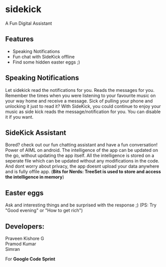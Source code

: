 # sidekick
A Fun Digital Assistant

## Features
* Speaking Notifications
* Fun chat with SideKick offline
* Find some hidden easter eggs ;)

## Speaking Notifications
Let sidekick read the notifications for you. Reads the messages for you. 
Remember the times when you were listening to your favourite music on your way home and receive a message. Sick of pulling your phone and unlocking it just to read it? With SideKick, you could continue to enjoy your music as side kick reads the message/notification for you. You can disable it if you want.

## SideKick Assistant
Bored? check out our fun chatting assistant and have a fun conversation! Power of AIML on android. The intelligence of the app can be updated on the go, without updating the app itself. All the intelligence is stored on a seperate file which can be updated without any modifications in the code. And dont worry about privacy, the app doesnt upload your data anywhere and is fully offile app. (**Bits for Nerds: TreeSet is used to store and access the intelligence in memory**)

## Easter eggs
Ask and interesting things and be surprised with the response ;) (PS: Try "Good evening" or "How to get rich")

## Developers:
Praveen Kishore G <br>
Pramod Kumar <br>
Simran

For **Google Code Sprint**
